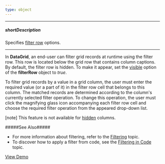 ```yaml
---
type: object
---
```

---
##### shortDescription
Specifies [filter row](/concepts/10%20UI%20Widgets/70%20Data%20Grid/001%20Visual%20Elements/070%20Filter%20Row.md '/Documentation/Guide/UI_Widgets/Data_Grid/Visual_Elements/#Filter_Row') options.

---
In **DataGrid**, an end-user can filter grid records at runtime using the filter row. This row is located below the grid row that contains column captions. By default, the filter row is hidden. To make it appear, set the [visible](/api-reference/10%20UI%20Widgets/dxDataGrid/1%20Configuration/filterRow/visible.md '/Documentation/ApiReference/UI_Widgets/dxDataGrid/Configuration/filterRow/#visible') option of the **filterRow** object to *true*.

To filter grid records by a value in a grid column, the user must enter the required value (or a part of it) in the filter row cell that belongs to this column. The matched records are determined according to the column's currently selected filter operation. To change this operation, the user must click the magnifying glass icon accompanying each filter row cell and choose the required filter operation from the appeared drop-down list.

[note] This feature is not available for [hidden](/api-reference/10%20UI%20Widgets/dxDataGrid/1%20Configuration/columns/visible.md '/Documentation/ApiReference/UI_Widgets/dxDataGrid/Configuration/columns/#visible') columns.

#####See Also#####
- For more information about filtering, refer to the [Filtering](/concepts/10%20UI%20Widgets/70%20Data%20Grid/030%20Filtering '/Documentation/Guide/UI_Widgets/Data_Grid/Filtering/') topic.
- To discover how to apply a filter from code, see the  [Filtering in Code](/concepts/10%20UI%20Widgets/70%20Data%20Grid/030%20Filtering/060%20Filtering%20in%20Code.md '/Documentation/Guide/UI_Widgets/Data_Grid/Filtering/#Filtering_in_Code') topic.

<a href="http://js.devexpress.com/Demos/WidgetsGallery/#demo/datagridgridfilteringandsortingfiltering/" class="button orange small fix-width-155" style="margin-right: 20px;" target="_blank">View Demo</a>